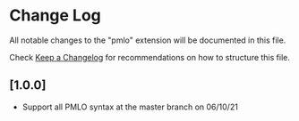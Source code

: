 # Change Log

All notable changes to the "pmlo" extension will be documented in this file.

Check [Keep a Changelog](http://keepachangelog.com/) for recommendations on how to structure this file.

## [1.0.0]

- Support all PMLO syntax at the master branch on 06/10/21
